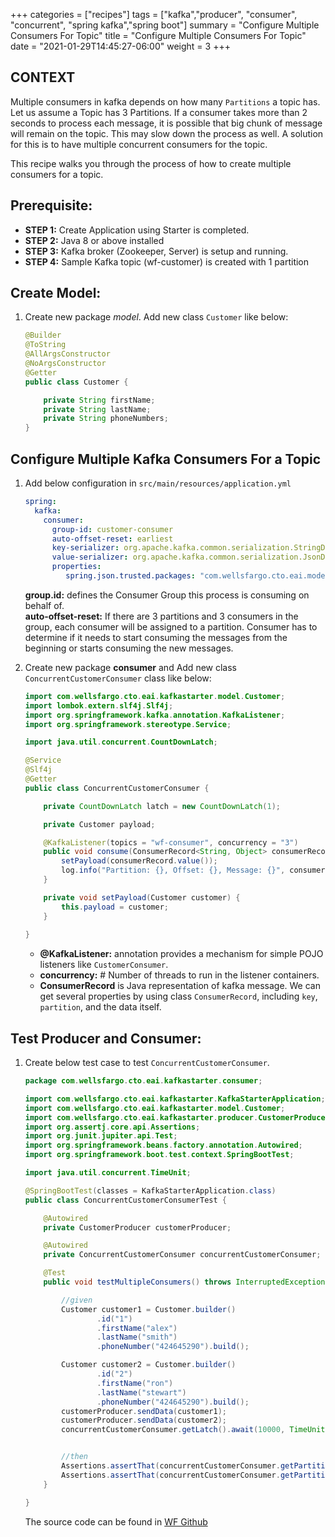 +++
categories = ["recipes"]
tags = ["kafka","producer", "consumer", "concurrent", "spring kafka","spring boot"]
summary = "Configure Multiple Consumers For Topic"
title = "Configure Multiple Consumers For Topic"
date = "2021-01-29T14:45:27-06:00"
weight = 3
+++

## CONTEXT

Multiple consumers in kafka depends on how many `Partitions` a topic has. Let us assume a Topic has 3 Partitions.
If a consumer takes more than 2 seconds to process each message, it is possible that big chunk of message will remain
on the topic. This may slow down the process as well. A solution for this is to have multiple concurrent
consumers for the topic.

This recipe walks you through the process of how to create multiple consumers for a topic.

## Prerequisite:

- **STEP 1:** Create Application using Starter is completed.
- **STEP 2:** Java 8 or above installed
- **STEP 3:** Kafka broker (Zookeeper, Server) is setup and running.
- **STEP 4:** Sample Kafka topic (wf-customer) is created with 1 partition 

## Create Model:

1. Create new package _model_. Add new class `Customer` like below:
    ```java
    @Builder
    @ToString
    @AllArgsConstructor
    @NoArgsConstructor
    @Getter
    public class Customer {
    
        private String firstName;
        private String lastName;
        private String phoneNumbers;
    }
   ```
## Configure Multiple Kafka Consumers For a Topic

1. Add below configuration in `src/main/resources/application.yml`

    ```yaml
    spring:
      kafka:
        consumer:
          group-id: customer-consumer
          auto-offset-reset: earliest
          key-serializer: org.apache.kafka.common.serialization.StringDeserializer
          value-serializer: org.apache.kafka.common.serialization.JsonDeserializer
          properties:
             spring.json.trusted.packages: "com.wellsfargo.cto.eai.model"
    ```

    **group.id:** defines the Consumer Group this process is consuming on behalf of.  
    **auto-offset-reset:** If there are 3 partitions and 3 consumers in the group, each consumer will be assigned to a partition. Consumer has to determine if it needs to start consuming the messages from the beginning or starts consuming the new messages.

1. Create new package **consumer** and Add new class `ConcurrentCustomerConsumer` class like below:

    ```java
    import com.wellsfargo.cto.eai.kafkastarter.model.Customer;
    import lombok.extern.slf4j.Slf4j;
    import org.springframework.kafka.annotation.KafkaListener;
    import org.springframework.stereotype.Service;
    
    import java.util.concurrent.CountDownLatch;
    
    @Service
    @Slf4j
    @Getter
    public class ConcurrentCustomerConsumer {
    
        private CountDownLatch latch = new CountDownLatch(1);
    
        private Customer payload;
    
        @KafkaListener(topics = "wf-consumer", concurrency = "3")
        public void consume(ConsumerRecord<String, Object> consumerRecord) {
            setPayload(consumerRecord.value());
            log.info("Partition: {}, Offset: {}, Message: {}", consumerRecord.partition(), consumerRecord.offset(), consumerRecord.value());
        }
    
        private void setPayload(Customer customer) {
            this.payload = customer;
        }
        
    }
    ```
    * **@KafkaListener:** annotation provides a mechanism for simple POJO listeners like `CustomerConsumer`. 
    * **concurrency:** # Number of threads to run in the listener containers. 
    * **ConsumerRecord** is Java representation of kafka message. We can get several properties by using class `ConsumerRecord`, including `key`, `partition`, 
        and the data itself.
    
## Test Producer and Consumer:

1. Create below test case to test `ConcurrentCustomerConsumer`.

    ```java
    package com.wellsfargo.cto.eai.kafkastarter.consumer;

    import com.wellsfargo.cto.eai.kafkastarter.KafkaStarterApplication;
    import com.wellsfargo.cto.eai.kafkastarter.model.Customer;
    import com.wellsfargo.cto.eai.kafkastarter.producer.CustomerProducer;
    import org.assertj.core.api.Assertions;
    import org.junit.jupiter.api.Test;
    import org.springframework.beans.factory.annotation.Autowired;
    import org.springframework.boot.test.context.SpringBootTest;
    
    import java.util.concurrent.TimeUnit;

    @SpringBootTest(classes = KafkaStarterApplication.class)
    public class ConcurrentCustomerConsumerTest {
    
        @Autowired
        private CustomerProducer customerProducer;
    
        @Autowired
        private ConcurrentCustomerConsumer concurrentCustomerConsumer;
    
        @Test
        public void testMultipleConsumers() throws InterruptedException {
    
            //given
            Customer customer1 = Customer.builder()
                    .id("1")
                    .firstName("alex")
                    .lastName("smith")
                    .phoneNumber("424645290").build();
    
            Customer customer2 = Customer.builder()
                    .id("2")
                    .firstName("ron")
                    .lastName("stewart")
                    .phoneNumber("424645290").build();
            customerProducer.sendData(customer1);
            customerProducer.sendData(customer2);
            concurrentCustomerConsumer.getLatch().await(10000, TimeUnit.MILLISECONDS);
    
    
            //then
            Assertions.assertThat(concurrentCustomerConsumer.getPartitions().size()).isEqualTo(2);
            Assertions.assertThat(concurrentCustomerConsumer.getPartitions()).contains(0, 1);
        }
    
    }
    ```
    The source code can be found in [WF Github]()
